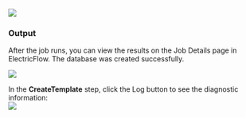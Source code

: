 <br />
<img src="../../plugins/EC-WebLogic/images/CreateTemplate/EC-WLSCreateTemplateStatus2.png" />

<h3>Output</h3>
<p>After the job runs, you can view the results on the Job Details page in ElectricFlow. The database was created successfully.</p>
<img src="../../plugins/EC-WebLogic/images/CreateTemplate/EC-WLSCreateTemplateStatus3.png" />
<p>In the <b>CreateTemplate</b> step, click the Log button to see the diagnostic information:
<br />
<img src="../../plugins/EC-WebLogic/images/CreateTemplate/EC-WLSCreateTemplateStatus4.png" />
</p>
